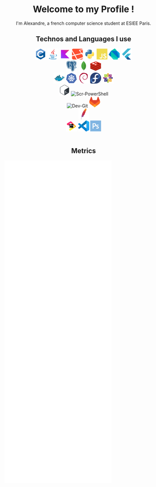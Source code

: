 <div align=center>
 
<h1>Welcome to my Profile !</h1>

<p>I'm Alexandre, a french computer science student at ESIEE Paris.</p> 

## **Technos and Languages I use**
<img alt="Lang-C" width="35px" src="https://github.com/devicons/devicon/blob/v2.15.1/icons/c/c-original.svg"/>
<img alt="Lang-Java" width="35px" src="https://github.com/devicons/devicon/blob/v2.15.1/icons/java/java-original.svg"/>
<img alt="Lang-Kotlin" width="35px" src="https://github.com/devicons/devicon/blob/v2.15.1/icons/kotlin/kotlin-original.svg"/>
<img alt="Fwk-Laravel" width="35px" src="https://github.com/devicons/devicon/blob/v2.15.1/icons/laravel/laravel-plain.svg"/>
<img alt="Lang-Python" width="35px" src="https://github.com/devicons/devicon/blob/v2.15.1/icons/python/python-original.svg"/>
<img alt="Lang-JavaScript" width="35px" src="https://github.com/devicons/devicon/blob/v2.15.1/icons/javascript/javascript-plain.svg"/>
<img alt="Lang-Dart" width="35px" src="https://github.com/devicons/devicon/blob/v2.15.1/icons/dart/dart-original.svg"/>
<img alt="Fwk-Flutter" width="35px" src="https://github.com/devicons/devicon/blob/v2.15.1/icons/flutter/flutter-original.svg"/>

<br>
  
<img alt="Db-PostgreSQL" width="35px" src="https://github.com/devicons/devicon/blob/v2.15.1/icons/postgresql/postgresql-plain.svg"/>
<img alt="Db-MongoDB" width="35px" src="https://github.com/devicons/devicon/blob/v2.15.1/icons/mongodb/mongodb-original.svg"/>
<img alt="Db-Redis" width="35px" src="https://github.com/devicons/devicon/blob/v2.15.1/icons/redis/redis-original.svg"/>

<br>
  
<!-- <img alt="Os-Linux" width="35px" src="https://github.com/devicons/devicon/blob/v2.15.1/icons/postgresql/postgresql-plain.svg"/> -->
<img alt="Os-Docker" width="35px" src="https://github.com/devicons/devicon/blob/v2.15.1/icons/docker/docker-original.svg"/>
<img alt="Os-Kubernetes" width="35px" src="https://github.com/devicons/devicon/blob/v2.15.1/icons/kubernetes/kubernetes-plain.svg"/>
<img alt="Os-Debian" width="35px" src="https://github.com/devicons/devicon/blob/v2.15.1/icons/debian/debian-original.svg"/>
<img alt="Os-Fedora" width="35px" src="https://github.com/devicons/devicon/blob/v2.15.1/icons/fedora/fedora-original.svg"/>
<img alt="Os-CentOS" width="35px" src="https://github.com/devicons/devicon/blob/v2.15.1/icons/centos/centos-original.svg"/>
  
<br>
  
<img alt="Scr-Bash" width="35px" src="https://github.com/devicons/devicon/blob/v2.15.1/icons/bash/bash-plain.svg"/>
<img alt="Scr-PowerShell" width="35px" src="https://xenappblog.com/wp-content/uploads/PowerShell.png"/>
  
<br>

<img alt="Dev-Git" width="35px" src="https://git-scm.com/images/logos/downloads/Git-Icon-1788C.png"/>
<img alt="Dev-GitLab" width="35px" src="https://github.com/devicons/devicon/blob/v2.15.1/icons/gitlab/gitlab-original.svg"/>

<br>
  
<img alt="Srv-Apache" width="35px" src="https://github.com/devicons/devicon/blob/v2.15.1/icons/apache/apache-original.svg"/>
  
<br>
  
<img alt="Soff-IDE-Jetbrains-All" width="35px" src="https://github.com/devicons/devicon/blob/v2.15.1/icons/jetbrains/jetbrains-original.svg"/>
<img alt="Soft-IDE-VSCode" width="35px" src="https://github.com/devicons/devicon/blob/v2.15.1/icons/vscode/vscode-original.svg"/>
<img alt="Soft-Photoshop" width="35px" src="https://github.com/devicons/devicon/blob/v2.15.1/icons/photoshop/photoshop-plain.svg"/>

<br>
<br>

## **Metrics**

</div>

![Metrics](/github-metrics.svg)
